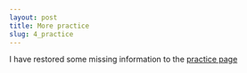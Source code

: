 ```yaml
---
layout: post
title: More practice
slug: 4_practice
---
```


I have restored some missing information to the [practice page](/practice.html)
